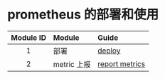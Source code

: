 # prometheus 的部署和使用

| Module ID | Module    | Guide                                                  |
|:---------:|:----------|:-------------------------------------------------------|
|     1     | 部署        | [deploy](1-deploy/deploy.md)                           |
|     2     | metric 上报 | [report metrics](2-report%20metrics/report_metrics.md) |

